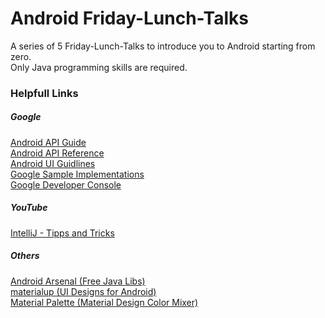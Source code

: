 # Android Friday-Lunch-Talks
A series of 5 Friday-Lunch-Talks to introduce you to Android starting from zero.  
Only Java programming skills are required.

### Helpfull Links
##### Google
[Android API Guide](http://developer.android.com/guide/index.html)  
[Android API Reference](http://developer.android.com/reference/packages.html)  
[Android UI Guidlines](http://developer.android.com/design/index.html)  
[Google Sample Implementations](http://developer.android.com/samples/index.html)  
[Google Developer Console](https://play.google.com/apps/publish/?dev_acc=15246654107284849757#AppListPlace)  
##### YouTube
[IntelliJ - Tipps and Tricks](https://www.youtube.com/watch?v=P3yGl4Kfwhs)
##### Others
[Android Arsenal (Free Java Libs)](http://android-arsenal.com/)  
[materialup (UI Designs for Android)](https://www.materialup.com/)  
[Material Palette (Material Design Color Mixer)](http://www.materialpalette.com/)